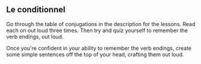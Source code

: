 ## **Le conditionnel**

Go through the table of conjugations in the description for the
lessons. Read each on out loud three times. Then try and quiz yourself
to remember the verb endings, out loud.

Once you're confident in your ability to remember the verb endings,
create some simple sentences off the top of your head, crafting them
out loud.